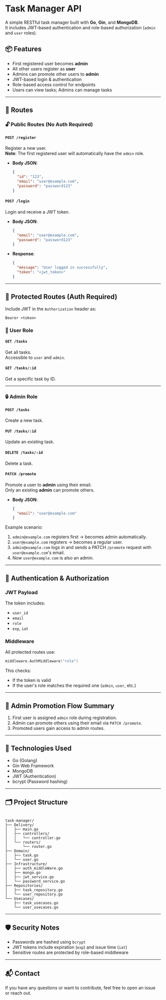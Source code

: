 # Task Manager API

A simple RESTful task manager built with **Go**, **Gin**, and **MongoDB**.  
It includes JWT-based authentication and role-based authorization (`admin` and `user` roles).

## 📦 Features

- First registered user becomes **admin**
- All other users register as **user**
- Admins can promote other users to **admin**
- JWT-based login & authentication
- Role-based access control for endpoints
- Users can view tasks; Admins can manage tasks

---

## 📁 Routes

### 🔓 Public Routes (No Auth Required)

#### `POST /register`

Register a new user.  
**Note**: The first registered user will automatically have the `admin` role.

- **Body JSON**:
  ```json
  {
    "id": "123",
    "email": "user@example.com",
    "password": "password123"
  }
  ```

#### `POST /login`

Login and receive a JWT token.

- **Body JSON**:

  ```json
  {
    "email": "user@example.com",
    "password": "password123"
  }
  ```

- **Response**:
  ```json
  {
    "message": "User logged in successfully",
    "token": "<jwt_token>"
  }
  ```

---

## 🔐 Protected Routes (Auth Required)

Include JWT in the `Authorization` header as:

```
Bearer <token>
```

### 🧑 User Role

#### `GET /tasks`

Get all tasks.  
Accessible to `user` and `admin`.

#### `GET /tasks/:id`

Get a specific task by ID.

---

### 🔒 Admin Role

#### `POST /tasks`

Create a new task.

#### `PUT /tasks/:id`

Update an existing task.

#### `DELETE /tasks/:id`

Delete a task.

#### `PATCH /promote`

Promote a user to **admin** using their email.  
Only an existing **admin** can promote others.

- **Body JSON**:
  ```json
  {
    "email": "user@example.com"
  }
  ```

Example scenario:

1. `admin@example.com` registers first → becomes admin automatically.
2. `user@example.com` registers → becomes a regular user.
3. `admin@example.com` logs in and sends a PATCH `/promote` request with `user@example.com`'s email.
4. Now `user@example.com` is also an admin.

---

## 🔑 Authentication & Authorization

### JWT Payload

The token includes:

- `user_id`
- `email`
- `role`
- `exp`, `iat`

### Middleware

All protected routes use:

```go
middleware.AuthMiddleware("role")
```

This checks:

- If the token is valid
- If the user's role matches the required one (`admin`, `user`, etc.)

---

## 🧪 Admin Promotion Flow Summary

1. First user is assigned `admin` role during registration.
2. Admin can promote others using their email via `PATCH /promote`.
3. Promoted users gain access to admin routes.

---

## 📌 Technologies Used

- Go (Golang)
- Gin Web Framework
- MongoDB
- JWT (Authentication)
- bcrypt (Password hashing)

---

## 🗂 Project Structure

```

task-manager/
├── Delivery/
│   ├── main.go
│   ├── controllers/
│   │   └── controller.go
│   └── routers/
│       └── router.go
├── Domain/
|   ├── task.go
│   └── user.go
├── Infrastructure/
│   ├── auth_middleWare.go
│   ├── mongo.go
│   ├── jwt_service.go
│   └── password_service.go
├── Repositories/
│   ├── task_repository.go
│   └── user_repository.go
└── Usecases/
    ├── task_usecases.go
    └── user_usecases.go

```

---

## 🛡️ Security Notes

- Passwords are hashed using `bcrypt`
- JWT tokens include expiration (`exp`) and issue time (`iat`)
- Sensitive routes are protected by role-based middleware

---

## 📬 Contact

If you have any questions or want to contribute, feel free to open an issue or reach out.
